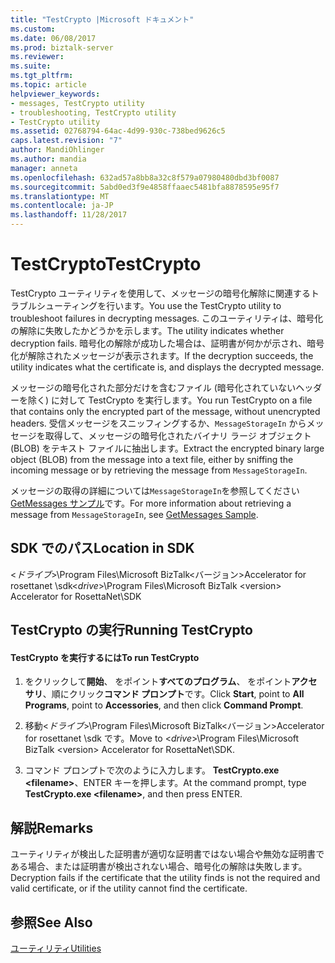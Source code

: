 ```yaml
---
title: "TestCrypto |Microsoft ドキュメント"
ms.custom: 
ms.date: 06/08/2017
ms.prod: biztalk-server
ms.reviewer: 
ms.suite: 
ms.tgt_pltfrm: 
ms.topic: article
helpviewer_keywords:
- messages, TestCrypto utility
- troubleshooting, TestCrypto utility
- TestCrypto utility
ms.assetid: 02768794-64ac-4d99-930c-738bed9626c5
caps.latest.revision: "7"
author: MandiOhlinger
ms.author: mandia
manager: anneta
ms.openlocfilehash: 632ad57a8bb8a32c8f579a07980480dbd3bf0087
ms.sourcegitcommit: 5abd0ed3f9e4858ffaaec5481bfa8878595e95f7
ms.translationtype: MT
ms.contentlocale: ja-JP
ms.lasthandoff: 11/28/2017
---
```

# <a name="testcrypto"></a><span data-ttu-id="605fa-102">TestCrypto</span><span class="sxs-lookup"><span data-stu-id="605fa-102">TestCrypto</span></span>
<span data-ttu-id="605fa-103">TestCrypto ユーティリティを使用して、メッセージの暗号化解除に関連するトラブルシューティングを行います。</span><span class="sxs-lookup"><span data-stu-id="605fa-103">You use the TestCrypto utility to troubleshoot failures in decrypting messages.</span></span> <span data-ttu-id="605fa-104">このユーティリティは、暗号化の解除に失敗したかどうかを示します。</span><span class="sxs-lookup"><span data-stu-id="605fa-104">The utility indicates whether decryption fails.</span></span> <span data-ttu-id="605fa-105">暗号化の解除が成功した場合は、証明書が何かが示され、暗号化が解除されたメッセージが表示されます。</span><span class="sxs-lookup"><span data-stu-id="605fa-105">If the decryption succeeds, the utility indicates what the certificate is, and displays the decrypted message.</span></span>  
  
 <span data-ttu-id="605fa-106">メッセージの暗号化された部分だけを含むファイル (暗号化されていないヘッダーを除く) に対して TestCrypto を実行します。</span><span class="sxs-lookup"><span data-stu-id="605fa-106">You run TestCrypto on a file that contains only the encrypted part of the message, without unencrypted headers.</span></span> <span data-ttu-id="605fa-107">受信メッセージをスニッフィングするか、`MessageStorageIn` からメッセージを取得して、メッセージの暗号化されたバイナリ ラージ オブジェクト (BLOB) をテキスト ファイルに抽出します。</span><span class="sxs-lookup"><span data-stu-id="605fa-107">Extract the encrypted binary large object (BLOB) from the message into a text file, either by sniffing the incoming message or by retrieving the message from `MessageStorageIn`.</span></span>  
  
 <span data-ttu-id="605fa-108">メッセージの取得の詳細については`MessageStorageIn`を参照してください[GetMessages サンプル](../../adapters-and-accelerators/accelerator-rosettanet/getmessages-sample.md)です。</span><span class="sxs-lookup"><span data-stu-id="605fa-108">For more information about retrieving a message from `MessageStorageIn`, see [GetMessages Sample](../../adapters-and-accelerators/accelerator-rosettanet/getmessages-sample.md).</span></span>  
  
## <a name="location-in-sdk"></a><span data-ttu-id="605fa-109">SDK でのパス</span><span class="sxs-lookup"><span data-stu-id="605fa-109">Location in SDK</span></span>  
 <span data-ttu-id="605fa-110">\<*ドライブ*\>\Program Files\Microsoft BizTalk\<バージョン\>Accelerator for rosettanet \sdk</span><span class="sxs-lookup"><span data-stu-id="605fa-110">\<*drive*\>\Program Files\Microsoft BizTalk \<version\> Accelerator for RosettaNet\SDK</span></span>  
  
## <a name="running-testcrypto"></a><span data-ttu-id="605fa-111">TestCrypto の実行</span><span class="sxs-lookup"><span data-stu-id="605fa-111">Running TestCrypto</span></span>  
  
#### <a name="to-run-testcrypto"></a><span data-ttu-id="605fa-112">TestCrypto を実行するには</span><span class="sxs-lookup"><span data-stu-id="605fa-112">To run TestCrypto</span></span>  
  
1.  <span data-ttu-id="605fa-113">をクリックして**開始**、 をポイント**すべてのプログラム**、 をポイント**アクセサリ**、順にクリック**コマンド プロンプト**です。</span><span class="sxs-lookup"><span data-stu-id="605fa-113">Click **Start**, point to **All Programs**, point to **Accessories**, and then click **Command Prompt**.</span></span>  
  
2.  <span data-ttu-id="605fa-114">移動\<*ドライブ*\>\Program Files\Microsoft BizTalk\<バージョン\>Accelerator for rosettanet \sdk です。</span><span class="sxs-lookup"><span data-stu-id="605fa-114">Move to \<*drive*\>\Program Files\Microsoft BizTalk \<version\> Accelerator for RosettaNet\SDK.</span></span>  
  
3.  <span data-ttu-id="605fa-115">コマンド プロンプトで次のように入力します。 **TestCrypto.exe \<filename\>**、ENTER キーを押します。</span><span class="sxs-lookup"><span data-stu-id="605fa-115">At the command prompt, type **TestCrypto.exe \<filename\>**, and then press ENTER.</span></span>  
  
## <a name="remarks"></a><span data-ttu-id="605fa-116">解説</span><span class="sxs-lookup"><span data-stu-id="605fa-116">Remarks</span></span>  
 <span data-ttu-id="605fa-117">ユーティリティが検出した証明書が適切な証明書ではない場合や無効な証明書である場合、または証明書が検出されない場合、暗号化の解除は失敗します。</span><span class="sxs-lookup"><span data-stu-id="605fa-117">Decryption fails if the certificate that the utility finds is not the required and valid certificate, or if the utility cannot find the certificate.</span></span>  
  
## <a name="see-also"></a><span data-ttu-id="605fa-118">参照</span><span class="sxs-lookup"><span data-stu-id="605fa-118">See Also</span></span>  
 [<span data-ttu-id="605fa-119">ユーティリティ</span><span class="sxs-lookup"><span data-stu-id="605fa-119">Utilities</span></span>](../../adapters-and-accelerators/accelerator-rosettanet/utilities1.md)